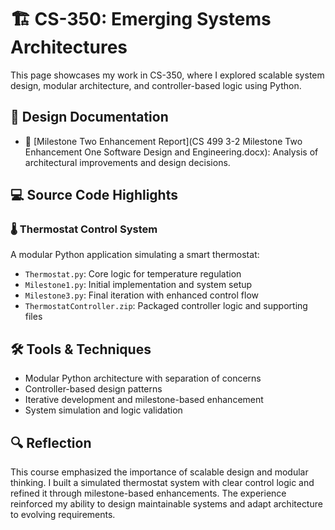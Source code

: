 # 🏗️ CS-350: Emerging Systems Architectures

This page showcases my work in CS-350, where I explored scalable system design, modular architecture, and controller-based logic using Python.

## 📄 Design Documentation

- 📘 [Milestone Two Enhancement Report](CS 499 3-2 Milestone Two Enhancement One Software Design and Engineering.docx): Analysis of architectural improvements and design decisions.

## 💻 Source Code Highlights

### 🌡️ Thermostat Control System
A modular Python application simulating a smart thermostat:

- `Thermostat.py`: Core logic for temperature regulation  
- `Milestone1.py`: Initial implementation and system setup  
- `Milestone3.py`: Final iteration with enhanced control flow  
- `ThermostatController.zip`: Packaged controller logic and supporting files

## 🛠️ Tools & Techniques

- Modular Python architecture with separation of concerns  
- Controller-based design patterns  
- Iterative development and milestone-based enhancement  
- System simulation and logic validation

## 🔍 Reflection

This course emphasized the importance of scalable design and modular thinking. I built a simulated thermostat system with clear control logic and refined it through milestone-based enhancements. The experience reinforced my ability to design maintainable systems and adapt architecture to evolving requirements.

